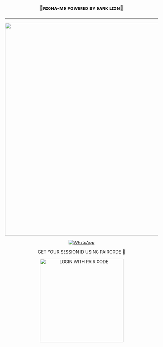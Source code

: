 <div align="center">
	<h3>💃ʀɪᴏɴᴀ-ᴍᴅ ᴘᴏᴡᴇʀᴇᴅ ʙʏ ᴅᴀʀᴋ ʟɪᴏɴ💃<h3></h3>

***

  <p align="center">
<a href="https://github.com/ch4mi-LK/RIONA-MD-TESTING/new/main">
    <img src="https://i.ibb.co/mFL4JNb/RIONA.jpg"  width="700px">
</a><p align="center">

  <a aria-label="WhatsApp Supported Channel" href="https://whatsapp.com/channel/0029Vazgd9F6WaKffmdKQH2A" target="_blank">
    <img alt="WhatsApp" src="https://img.shields.io/badge/Join Channel-25D366?style=for-the-badge&logo=WhatsApp&logoColor=white" />
  </a>

GET YOUR SESSION ID USING PAIRCODE 💃

<a href="https://broad-dorothee-ch4mi-1-d30d2ecd.koyeb.app//pair"><img src="https://img.shields.io/badge/LOGIN%20WITH-PAIR%20CODE-black" alt="LOGIN WITH PAIR CODE" width="275"></a>


